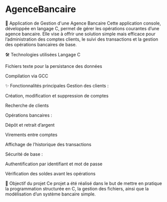 # AgenceBancaire
🏦 Application de Gestion d'une Agence Bancaire
Cette application console, développée en langage C, permet de gérer les opérations courantes d’une agence bancaire. Elle vise à offrir une solution simple mais efficace pour l’administration des comptes clients, le suivi des transactions et la gestion des opérations bancaires de base.

🛠️ Technologies utilisées
Langage C

Fichiers texte pour la persistance des données

Compilation via GCC

✨ Fonctionnalités principales
Gestion des clients :

Création, modification et suppression de comptes

Recherche de clients

Opérations bancaires :

Dépôt et retrait d’argent

Virements entre comptes

Affichage de l’historique des transactions

Sécurité de base :

Authentification par identifiant et mot de passe

Vérification des soldes avant les opérations

📌 Objectif du projet
Ce projet a été réalisé dans le but de mettre en pratique la programmation structurée en C, la gestion des fichiers, ainsi que la modélisation d’un système bancaire simple.

